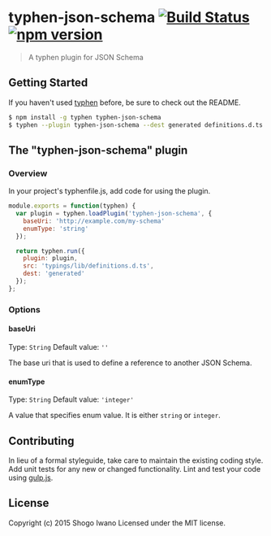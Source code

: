 # typhen-json-schema [![Build Status](https://secure.travis-ci.org/shiwano/typhen-json-schema.png?branch=master)](http://travis-ci.org/shiwano/typhen-json-schema) [![npm version](https://badge.fury.io/js/typhen-json-schema.svg)](http://badge.fury.io/js/typhen-json-schema)

> A typhen plugin for JSON Schema

## Getting Started
If you haven't used [typhen](https://github.com/shiwano/typhen) before, be sure to check out the README.

```sh
$ npm install -g typhen typhen-json-schema
$ typhen --plugin typhen-json-schema --dest generated definitions.d.ts
```

## The "typhen-json-schema" plugin

### Overview
In your project's typhenfile.js, add code for using the plugin.

```js
module.exports = function(typhen) {
  var plugin = typhen.loadPlugin('typhen-json-schema', {
    baseUri: 'http://example.com/my-schema'
    enumType: 'string'
  });

  return typhen.run({
    plugin: plugin,
    src: 'typings/lib/definitions.d.ts',
    dest: 'generated'
  });
};
```

### Options

#### baseUri
Type: `String`
Default value: `''`

The base uri that is used to define a reference to another JSON Schema.

#### enumType
Type: `String`
Default value: `'integer'`

A value that specifies enum value. It is either `string` or `integer`.

## Contributing
In lieu of a formal styleguide, take care to maintain the existing coding style. Add unit tests for any new or changed functionality. Lint and test your code using [gulp.js](http://gulpjs.com/).

## License
Copyright (c) 2015 Shogo Iwano
Licensed under the MIT license.
